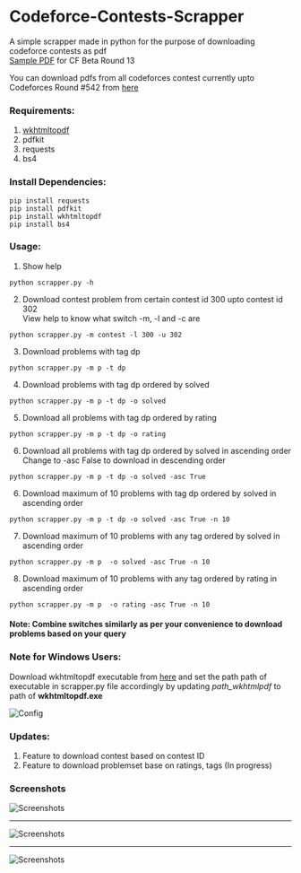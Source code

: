 
# Codeforce-Contests-Scrapper
A simple scrapper made in python for the purpose of downloading codeforce contests as pdf <br>
[Sample PDF](https://drive.google.com/file/d/1dWMhj5KySMQNa9gSAJBG_vX2Svm2985Z/view?usp=sharing) for CF Beta Round 13

You  can download pdfs from all codeforces contest currently upto Codeforces Round #542 from [here](https://drive.google.com/open?id=1bvspBHcORvqBGyXzhD5TR1HHlOORMCK6)


### Requirements:
1. [wkhtmltopdf](https://wkhtmltopdf.org/)
2. pdfkit
3. requests
4. bs4


### Install Dependencies:
```
pip install requests
pip install pdfkit
pip install wkhtmltopdf
pip install bs4
```
### Usage:
1. Show help 
```
python scrapper.py -h
```
2. Download contest problem from certain contest id 300 upto contest id 302 <br>
View help to know what switch -m, -l and -c are
```
python scrapper.py -m contest -l 300 -u 302
```
3. Download problems with tag dp
```
python scrapper.py -m p -t dp
```
4. Download problems with tag dp ordered by solved
```
python scrapper.py -m p -t dp -o solved
```
5. Download all problems with tag dp ordered by rating
```
python scrapper.py -m p -t dp -o rating
```
6. Download all problems with tag dp ordered by solved in ascending order <br>
Change to -asc False to download in descending order 
```
python scrapper.py -m p -t dp -o solved -asc True
```
6. Download maximum of 10 problems with tag dp ordered by solved in ascending order 
```
python scrapper.py -m p -t dp -o solved -asc True -n 10
```
7. Download maximum of 10 problems with any tag ordered by solved in ascending order 
```
python scrapper.py -m p  -o solved -asc True -n 10
```
8. Download maximum of 10 problems with any tag ordered by rating in ascending order 
```
python scrapper.py -m p  -o rating -asc True -n 10
```

#### Note: Combine switches similarly as per your convenience to download problems based on your query


### Note for Windows Users:
Download wkhtmltopdf executable from [here](https://wkhtmltopdf.org/) and set the path path of executable in scrapper.py file accordingly
by updating <em>path_wkhtmlpdf</em> to path of <strong>wkhtmltopdf.exe</strong>

![Config](https://github.com/sarangbishal/Codeforce-Contests-Scrapper/blob/master/config.JPG)


### Updates:
1. Feature to download contest based on contest ID
2. Feature to download problemset base on ratings, tags (In progress)

### Screenshots

![Screenshots](https://github.com/sarangbishal/Codeforce-Contests-Scrapper/blob/master/sc.JPG)

<hr>

![Screenshots](https://github.com/sarangbishal/Codeforce-Contests-Scrapper/blob/master/linux.JPG)
<hr>


![Screenshots](https://github.com/sarangbishal/Codeforce-Contests-Scrapper/blob/master/Capture.JPG)
